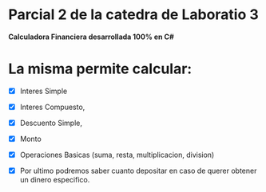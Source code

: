 # Parcial 2 de la catedra de Laboratio 3
**Calculadora Financiera desarrollada 100% en C#**
# La misma permite calcular:
- [x] Interes Simple
- [x] Interes Compuesto,
- [x] Descuento Simple, 
- [x] Monto
- [x] Operaciones Basicas (suma, resta, multiplicacion, division)
- [x] Por ultimo podremos saber cuanto depositar en caso de querer obtener un dinero especifico.

